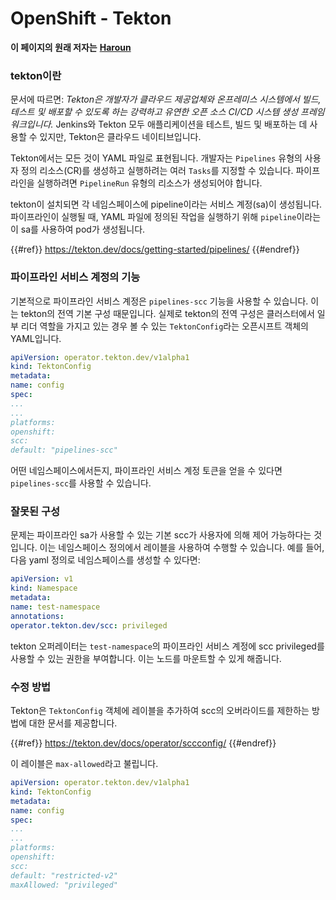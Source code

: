 # OpenShift - Tekton

**이 페이지의 원래 저자는** [**Haroun**](https://www.linkedin.com/in/haroun-al-mounayar-571830211)

### tekton이란

문서에 따르면: _Tekton은 개발자가 클라우드 제공업체와 온프레미스 시스템에서 빌드, 테스트 및 배포할 수 있도록 하는 강력하고 유연한 오픈 소스 CI/CD 시스템 생성 프레임워크입니다._ Jenkins와 Tekton 모두 애플리케이션을 테스트, 빌드 및 배포하는 데 사용할 수 있지만, Tekton은 클라우드 네이티브입니다.&#x20;

Tekton에서는 모든 것이 YAML 파일로 표현됩니다. 개발자는 `Pipelines` 유형의 사용자 정의 리소스(CR)를 생성하고 실행하려는 여러 `Tasks`를 지정할 수 있습니다. 파이프라인을 실행하려면 `PipelineRun` 유형의 리소스가 생성되어야 합니다.

tekton이 설치되면 각 네임스페이스에 pipeline이라는 서비스 계정(sa)이 생성됩니다. 파이프라인이 실행될 때, YAML 파일에 정의된 작업을 실행하기 위해 `pipeline`이라는 이 sa를 사용하여 pod가 생성됩니다.

{{#ref}}
https://tekton.dev/docs/getting-started/pipelines/
{{#endref}}

### 파이프라인 서비스 계정의 기능

기본적으로 파이프라인 서비스 계정은 `pipelines-scc` 기능을 사용할 수 있습니다. 이는 tekton의 전역 기본 구성 때문입니다. 실제로 tekton의 전역 구성은 클러스터에서 일부 리더 역할을 가지고 있는 경우 볼 수 있는 `TektonConfig`라는 오픈시프트 객체의 YAML입니다.
```yaml
apiVersion: operator.tekton.dev/v1alpha1
kind: TektonConfig
metadata:
name: config
spec:
...
...
platforms:
openshift:
scc:
default: "pipelines-scc"
```
어떤 네임스페이스에서든지, 파이프라인 서비스 계정 토큰을 얻을 수 있다면 `pipelines-scc`를 사용할 수 있습니다.

### 잘못된 구성

문제는 파이프라인 sa가 사용할 수 있는 기본 scc가 사용자에 의해 제어 가능하다는 것입니다. 이는 네임스페이스 정의에서 레이블을 사용하여 수행할 수 있습니다. 예를 들어, 다음 yaml 정의로 네임스페이스를 생성할 수 있다면:
```yaml
apiVersion: v1
kind: Namespace
metadata:
name: test-namespace
annotations:
operator.tekton.dev/scc: privileged
```
tekton 오퍼레이터는 `test-namespace`의 파이프라인 서비스 계정에 scc privileged를 사용할 수 있는 권한을 부여합니다. 이는 노드를 마운트할 수 있게 해줍니다.

### 수정 방법

Tekton은 `TektonConfig` 객체에 레이블을 추가하여 scc의 오버라이드를 제한하는 방법에 대한 문서를 제공합니다.

{{#ref}}
https://tekton.dev/docs/operator/sccconfig/
{{#endref}}

이 레이블은 `max-allowed`라고 불립니다.
```yaml
apiVersion: operator.tekton.dev/v1alpha1
kind: TektonConfig
metadata:
name: config
spec:
...
...
platforms:
openshift:
scc:
default: "restricted-v2"
maxAllowed: "privileged"
```

